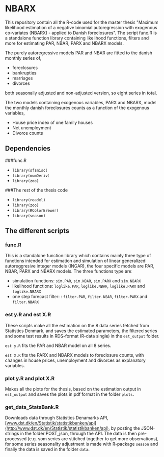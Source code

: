 # NBARX #

This repository contain all the R-code used for the master thesis "Maximum likelihood estimation of a negative binomial autoregression with exogenous co-variates (NBARX) - applied to Danish foreclosures".
The script func.R is a standalone function library containing likelihood functions, filters and more for estimating PAR, NBAR, PARX and NBARX models.

The purely autoregressive models PAR and NBAR are fitted to the danish monthly series of,

- foreclosures
- bankrupties
- marriages
- divorces

both seasonally adjusted and non-adjusted version, so eight series in total.

The two models containing exogenous variables, PARX and NBARX, model the monthly danish foreclosures counts
as a function of the exogenous variables,

- House price index of one family houses
- Net unemployment
- Divorce counts


## Dependencies
###func.R
- `library(sfsmisc)`
- `library(numDeriv)`
- `library(zoo)`

###The rest of the thesis code
- `library(readxl)`
- `library(zoo)`
- `library(RColorBrewer)`
- `library(season)`

## The different scripts
### func.R
This is a standalone function library which contains mainly three type of functions
intended for estimation and simulation of linear generalized autoreggresive integer models (INGAR), the
four specific models are PAR, NBAR, PARX and NBARX models.
The three functions type are:

- simulation functions: `sim.PAR`, `sim.NBAR`, `sim.PARX` and `sim.NBARX`
- likelihood functions: `loglike.PAR`, `loglike.NBAR`, `loglike.PARX` and `loglike.NBARX`
- one step forecast filter: : `filter.PAR`, `filter.NBAR`, `filter.PARX` and `filter.NBARX`

### est y.R and est X.R
These scripts make all the estimation on the 8 data series fetched from Statistics Denmark, and saves the
estimated parameters, the filtered series and some test results in RDS-format (R-data single) 
in the `est_output` folder.

`est y.R` fits the PAR and NBAR model on all 8 series.

`est X.R` fits the PARX and NBARX models to foreclosure counts, with changes in house prices, unemployment and divorces
as explanatory variables.

### plot y.R and plot X.R
Makes all the plots for the thesis, based on the estimation output in `est_output` and saves the plots in pdf format 
in the folder `plots`.

### get_data_StatsBank.R
Downloads data through Statistics Denamarks API, 
[www.dst.dk/en/Statistik/statistikbanken/api](http://www.dst.dk/en/Statistik/statistikbanken/api),
by posting the JSON-strings in the folder POST_json, through the API. The data is then
pre-processed (e.g. som series are stitched together to get more observations), for some series
seasonality adjustment is made with R-package `season` and finally the data is saved in the folder `data`.


